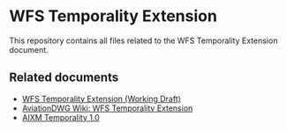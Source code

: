 WFS Temporality Extension
=========================

This repository contains all files related to the WFS Temporality Extension document.


Related documents
-----------------

* [WFS Temporality Extension (Working Draft)](https://docs.google.com/document/d/1rq-rCoInXRk8t2dV3MU7saYcxr-0onzzGFl4uqfoR1A/edit?usp=sharing)
* [AviationDWG Wiki: WFS Temporality Extension](http://external.opengeospatial.org/twiki_public/AviationDWG/WFSTemporalityExtension)
* [AIXM Temporality 1.0](http://www.aixm.aero/gallery/content/public/AIXM51/AIXM%20Temporality%201.0.pdf)

